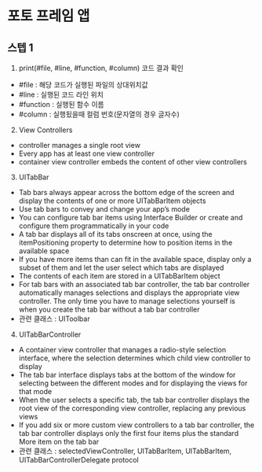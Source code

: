 # 포토 프레임 앱

## 스텝 1

1. print(#file, #line, #function, #column) 코드 결과 확인
- #file : 해당 코드가 실행된 파일의 상대위치값
- #line : 실행된 코드 라인 위치
- #function : 실행된 함수 이름
- #column : 실행됬을때 컬럼 번호(문자열의 경우 글자수)

2. View Controllers
- controller manages a single root view
- Every app has at least one view controller
- container view controller embeds the content of other view controllers
3. UITabBar
- Tab bars always appear across the bottom edge of the screen and display the contents of one or more UITabBarItem objects
- Use tab bars to convey and change your app’s mode
- You can configure tab bar items using Interface Builder or create and configure them programmatically in your code
- A tab bar displays all of its tabs onscreen at once, using the itemPositioning property to determine how to position items in the available space
- If you have more items than can fit in the available space, display only a subset of them and let the user select which tabs are displayed
- The contents of each item are stored in a UITabBarItem object
- For tab bars with an associated tab bar controller, the tab bar controller automatically manages selections and displays the appropriate view controller. The only time you have to manage selections yourself is when you create the tab bar without a tab bar controller
- 관련 클래스 : UIToolbar

4. UITabBarController
- A container view controller that manages a radio-style selection interface, where the selection determines which child view controller to display
- The tab bar interface displays tabs at the bottom of the window for selecting between the different modes and for displaying the views for that mode
- When the user selects a specific tab, the tab bar controller displays the root view of the corresponding view controller, replacing any previous views
- If you add six or more custom view controllers to a tab bar controller, the tab bar controller displays only the first four items plus the standard More item on the tab bar
- 관련 클래스 : selectedViewController, UITabBarItem, UITabBarItem, UITabBarControllerDelegate protocol
